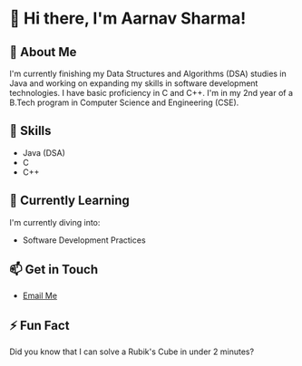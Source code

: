 # 👋 Hi there, I'm Aarnav Sharma!

## 🚀 About Me
I'm currently finishing my Data Structures and Algorithms (DSA) studies in Java and working on expanding my skills in software development technologies. I have basic proficiency in C and C++. I'm in my 2nd year of a B.Tech program in Computer Science and Engineering (CSE).

## 🔧 Skills
- Java (DSA)
- C
- C++

## 🌱 Currently Learning
I'm currently diving into:
- Software Development Practices

## 📫 Get in Touch
- [Email Me](mailto:aarnavs100@gmail.com)

## ⚡ Fun Fact
Did you know that I can solve a Rubik's Cube in under 2 minutes?
